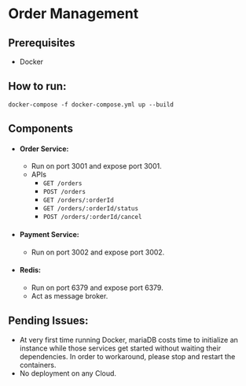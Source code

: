 # Order Management

## Prerequisites
- Docker

## How to run:
```
docker-compose -f docker-compose.yml up --build
```

## Components
- #### Order Service:
    - Run on port 3001 and expose port 3001.
    - APIs
        - ```GET /orders```
        - ```POST /orders```
        - ```GET /orders/:orderId```
        - ```GET /orders/:orderId/status```
        - ```POST /orders/:orderId/cancel```
- #### Payment Service:
    - Run on port 3002 and expose port 3002.
- #### Redis:
    - Run on port 6379 and expose port 6379.
    - Act as message broker.
    
## Pending Issues:
- At very first time running Docker, mariaDB costs time to initialize an instance while those services get started without waiting their dependencies. In order to workaround, please stop and restart the containers.
- No deployment on any Cloud.
